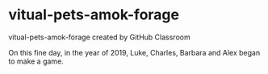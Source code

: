 # vitual-pets-amok-forage
vitual-pets-amok-forage created by GitHub Classroom

On this fine day, in the year of 2019, Luke, Charles, Barbara and Alex began to make a game.

